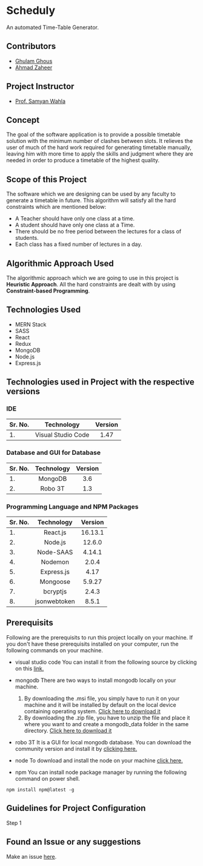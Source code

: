 # Scheduly

An automated Time-Table Generator.

## Contributors

- [Ghulam Ghous](https://github.com/ghulamghousdev)
- [Ahmad Zaheer](https://github.com/ahmadzaheer-dev)

## Project Instructor

- [Prof. Samyan Wahla](https://github.com/samyanuet)

## Concept

The goal of the software application is to provide a possible timetable solution with the
minimum number of clashes between slots. It relieves the user of much of the hard work
required for generating timetable manually, leaving him with more time to apply the
skills and judgment where they are needed in order to produce a timetable of the highest
quality.

## Scope of this Project

The software which we are designing can be used by any faculty to generate a timetable in
future. This algorithm will satisfy all the hard constraints which are mentioned below:

- A Teacher should have only one class at a time.
- A student should have only one class at a Time.
- There should be no free period between the lectures for a class of students.
- Each class has a fixed number of lectures in a day.

## Algorithmic Approach Used

The algorithmic approach which we are going to use in this project is **Heuristic Approach**.
All the hard constraints are dealt with by using **Constraint-based Programming**.

## Technologies Used

- MERN Stack
- SASS
- React
- Redux
- MongoDB
- Node.js
- Express.js
## Technologies used in Project with the respective versions

### IDE

| Sr. No. |     Technology     | Version |
| :------ | :----------------: | :-----: |
| 1.      | Visual Studio Code |  1.47   |

### Database and GUI for Database

| Sr. No. | Technology | Version |
| :------ | :--------: | :-----: |
| 1.      |  MongoDB   |   3.6   |
| 2.      |  Robo 3T   |   1.3   |

### Programming Language and NPM Packages

| Sr. No. |  Technology  | Version |
| :------ | :----------: | :-----: |
| 1.      |   React.js   | 16.13.1 |
| 2.      |   Node.js    | 12.6.0  |
| 3.      |  Node-SAAS   | 4.14.1  |
| 4.      |   Nodemon    |  2.0.4  |
| 5.      |  Express.js  |  4.17   |
| 6.      |   Mongoose   | 5.9.27  |
| 7.      |   bcryptjs   |  2.4.3  |
| 8.      | jsonwebtoken |  8.5.1  |

## Prerequisits

Following are the prerequisits to run this project locally on your machine. If you don't have these 
prerequisits installed on your computer, run the following commands on your machine.

- visual studio code
You can install it from the following source by clicking on this [link.](https://code.visualstudio.com/download)

- mongodb
There are two ways to install mongodb locally on your machine.
    1. By downloading the .msi file, you simply have to run it on your machine and it will be installed
    by default on the local device containing operating system. [Click here to download it](https://fastdl.mongodb.org/windows/mongodb-windows-x86_64-4.4.0-signed.msi)
    2. By downloading the .zip file, you have to unzip the file and place it where you want to and create
    a mongodb_data folder in the same directory. [Click here to download it](https://fastdl.mongodb.org/windows/mongodb-windows-x86_64-4.4.0.zip)

- robo 3T
It is a GUI for local mongodb database. You can download the community version and install it by 
[clicking here.](https://robomongo.org/download)

- node 
To download and install the node on your machine [click here.](https://nodejs.org/en/download/)

- npm
You can install node package manager by running the following command on power shell. 
```
npm install npm@latest -g
```

## Guidelines for Project Configuration

Step 1


## Found an Issue or any suggestions

Make an issue [here](https://github.com/ghulamghousdev/CS311S20PID32/issues/new).
